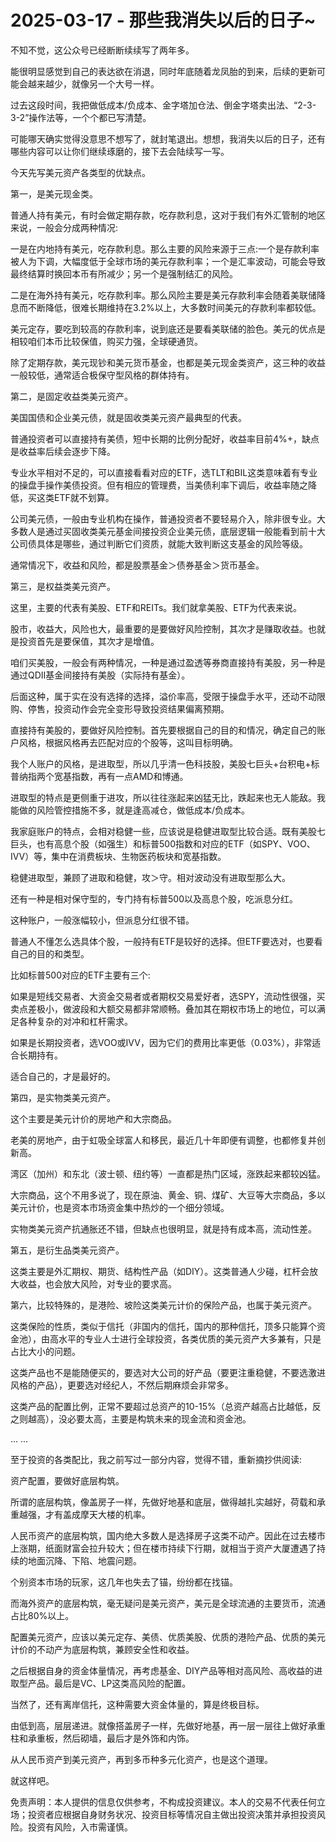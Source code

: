 # 2025-03-17 - 那些我消失以后的日子~

不知不觉，这公众号已经断断续续写了两年多。

能很明显感觉到自己的表达欲在消退，同时年底随着龙凤胎的到来，后续的更新可能会越来越少，就像另一个大号一样。

过去这段时间，我把做低成本/负成本、金字塔加仓法、倒金字塔卖出法、“2-3-3-2”操作法等，一个个都已写清楚。

可能哪天确实觉得没意思不想写了，就封笔退出。想想，我消失以后的日子，还有哪些内容可以让你们继续琢磨的，接下去会陆续写一写。

今天先写美元资产各类型的优缺点。

第一，是美元现金类。

普通人持有美元，有时会做定期存款，吃存款利息，这对于我们有外汇管制的地区来说，一般会分成两种情况:

一是在内地持有美元，吃存款利息。那么主要的风险来源于三点:一个是存款利率被人为下调，大幅度低于全球市场的美元存款利率；一个是汇率波动，可能会导致最终结算时换回本币有所减少；另一个是强制结汇的风险。

二是在海外持有美元，吃存款利率。那么风险主要是美元存款利率会随着美联储降息而不断降低，很难长期维持在3.2%以上，大多数时间美元的存款利率都较低。

美元定存，要吃到较高的存款利率，说到底还是要看美联储的脸色。美元的优点是相较咱们本币比较保值，购买力强，全球硬通货。

除了定期存款，美元现钞和美元货币基金，也都是美元现金类资产，这三种的收益一般较低，通常适合极保守型风格的群体持有。

第二，是固定收益类美元资产。

美国国债和企业美元债，就是固收类美元资产最典型的代表。

普通投资者可以直接持有美债，短中长期的比例分配好，收益率目前4%+，缺点是收益率后续会逐步下降。

专业水平相对不足的，可以直接看看对应的ETF，选TLT和BIL这类意味着有专业的操盘手操作美债投资。但有相应的管理费，当美债利率下调后，收益率随之降低，买这类ETF就不划算。

公司美元债，一般由专业机构在操作，普通投资者不要轻易介入，除非很专业。大多数人是通过买固收类美元基金间接投资企业美元债，底层逻辑一般能看到前十大公司债具体是哪些，通过判断它们资质，就能大致判断这支基金的风险等级。

通常情况下，收益和风险，都是股票基金＞债券基金＞货币基金。

第三，是权益类美元资产。

这里，主要的代表有美股、ETF和REITs。我们就拿美股、ETF为代表来说。

股市，收益大，风险也大，最重要的是要做好风险控制，其次才是赚取收益。也就是投资首先是要保值，其次才是增值。

咱们买美股，一般会有两种情况，一种是通过盈透等券商直接持有美股，另一种是通过QDII基金间接持有美股（实际持有基金）。

后面这种，属于实在没有选择的选择，溢价率高，受限于操盘手水平，还动不动限购、停售，投资动作会完全变形导致投资结果偏离预期。

直接持有美股的，要做好风险控制。首先要根据自己的目的和情况，确定自己的账户风格，根据风格再去匹配对应的个股等，这叫目标明确。

我个人账户的风格，是进取型，所以几乎清一色科技股，美股七巨头+台积电+标普纳指两个宽基指数，再有一点AMD和博通。

进取型的特点是更侧重于进攻，所以往往涨起来凶猛无比，跌起来也无人能敌。我能做的风险管控措施不多，就是逢高减仓，做低成本/负成本。

我家庭账户的特点，会相对稳健一些，应该说是稳健进取型比较合适。既有美股七巨头，也有高息个股（如强生）和标普500指数和对应的ETF（如SPY、VOO、IVV）等，集中在消费板块、生物医药板块和宽基指数。

稳健进取型，兼顾了进取和稳健，攻＞守。相对波动没有进取型那么大。

还有一种是相对保守型的，专门持有标普500以及高息个股，吃派息分红。

这种账户，一般涨幅较小，但派息分红很不错。

普通人不懂怎么选具体个股，一般持有ETF是较好的选择。但ETF要选对，也要看自己的目的和类型。

比如标普500对应的ETF主要有三个:

如果是短线交易者、大资金交易者或者期权交易爱好者，选SPY，流动性很强，买卖点差极小，做波段和大额交易都非常顺畅。叠加其在期权市场上的地位，可以满足各种复杂的对冲和杠杆需求。  
  
如果是长期投资者，选VOO或IVV，因为它们的费用比率更低（0.03%），非常适合长期持有。

适合自己的，才是最好的。

第四，是实物类美元资产。

这个主要是美元计价的房地产和大宗商品。

老美的房地产，由于虹吸全球富人和移民，最近几十年即便有调整，也都修复并创新高。

湾区（加州）和东北（波士顿、纽约等）一直都是热门区域，涨跌起来都较凶猛。

大宗商品，这个不用多说了，现在原油、黄金、铜、煤矿、大豆等大宗商品，多以美元计价，也是资本市场资金集中热炒的一个细分领域。

实物类美元资产抗通胀还不错，但缺点也很明显，就是持有成本高，流动性差。

第五，是衍生品类美元资产。

这类主要是外汇期权、期货、结构性产品（如DIY）。这类普通人少碰，杠杆会放大收益，也会放大风险，对专业的要求高。

第六，比较特殊的，是港险、坡险这类美元计价的保险产品，也属于美元资产。

这类保险的性质，类似于信托（非国内的信托，国内的那种信托，顶多只能算个资金池），由高水平的专业人士进行全球投资，各类优质的美元资产大多兼有，只是占比大小的问题。

这类产品也不是能随便买的，要选对大公司的好产品（要更注重稳健，不要选激进风格的产品），更要选对经纪人，不然后期麻烦会非常多。

这类产品的配置比例，正常不要超过总资产的10-15%（总资产越高占比越低，反之则越高），没必要太高，主要是构筑未来的现金流和资金池。

… …

至于投资的各类配比，我之前写过一部分内容，觉得不错，重新摘抄供阅读:

资产配置，要做好底层构筑。

所谓的底层构筑，像盖房子一样，先做好地基和底层，做得越扎实越好，荷载和承重越强，才有盖成摩天大楼的机率。

人民币资产的底层构筑，国内绝大多数人是选择房子这类不动产。因此在过去楼市上涨期，纸面财富会拉升较大；但在楼市持续下行期，就相当于资产大厦遭遇了持续的地面沉降、下陷、地震问题。

个别资本市场的玩家，这几年也失去了锚，纷纷都在找锚。

而海外资产的底层构筑，毫无疑问是美元资产，美元是全球流通的主要货币，流通占比80%以上。

配置美元资产，应该以美元定存、美债、优质美股、优质的港险产品、优质的美元计价的不动产为底层构筑，兼顾安全性和收益。

之后根据自身的资金体量情况，再考虑基金、DIY产品等相对高风险、高收益的进取型产品。最后是VC、LP这类高风险的配置。

当然了，还有离岸信托，这种需要大资金体量的，算是终极目标。

由低到高，层层递进。就像搭盖房子一样，先做好地基，再一层一层往上做好承重柱和承重板，然后砌墙，最后才是外饰和内饰。

从人民币资产到美元资产，再到多币种多元化资产，也是这个道理。

就这样吧。

免责声明：本人提供的信息仅供参考，不构成投资建议。本人的交易不代表任何立场；投资者应根据自身财务状况、投资目标等情况自主做出投资决策并承担投资风险。投资有风险，入市需谨慎。